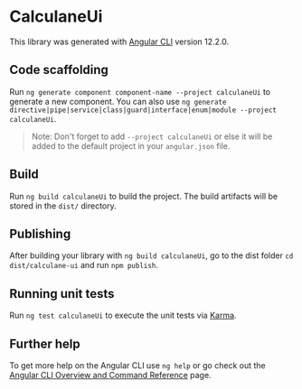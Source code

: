 # CalculaneUi

This library was generated with [Angular CLI](https://github.com/angular/angular-cli) version 12.2.0.

## Code scaffolding

Run `ng generate component component-name --project calculaneUi` to generate a new component. You can also use `ng generate directive|pipe|service|class|guard|interface|enum|module --project calculaneUi`.
> Note: Don't forget to add `--project calculaneUi` or else it will be added to the default project in your `angular.json` file. 

## Build

Run `ng build calculaneUi` to build the project. The build artifacts will be stored in the `dist/` directory.

## Publishing

After building your library with `ng build calculaneUi`, go to the dist folder `cd dist/calculane-ui` and run `npm publish`.

## Running unit tests

Run `ng test calculaneUi` to execute the unit tests via [Karma](https://karma-runner.github.io).

## Further help

To get more help on the Angular CLI use `ng help` or go check out the [Angular CLI Overview and Command Reference](https://angular.io/cli) page.
